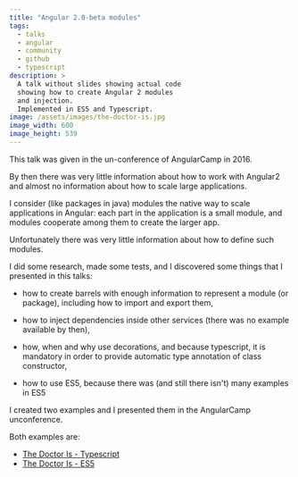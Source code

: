 ```yaml
---
title: "Angular 2.0-beta modules"
tags:
  - talks
  - angular
  - community
  - github
  - typescript
description: >
  A talk without slides showing actual code 
  showing how to create Angular 2 modules
  and injection.
  Implemented in ES5 and Typescript.
image: /assets/images/the-doctor-is.jpg
image_width: 600
image_height: 539
---
```


This talk was given in the un-conference of AngularCamp in 2016.

By then there was very little information about how to work with 
Angular2 and almost no information about how to scale large applications.

I consider (like packages in java) modules
the native way to scale applications in Angular:
each part in the application is a small module, and modules cooperate among 
them to create the larger app.

Unfortunately there was very little information about how to define
such modules. 

I did some research, made some tests, and I discovered some things that
I presented in this talks:

- how to create barrels with enough information to represent a module (or package), including how to import and export them,

- how to inject dependencies inside other services (there was no example available by then),

- how, when and why use decorations, and because typescript, it is mandatory in order to provide automatic type annotation of class constructor,

- how to use ES5, because there was (and still there isn't) many examples in ES5


I created two examples and I presented them in the AngularCamp unconference.

Both examples are:

- [The Doctor Is - Typescript](https://github.com/drpicox/angular2-thedoctoris-ts)
- [The Doctor Is - ES5](https://github.com/drpicox/angular2-thedoctoris-es5)
